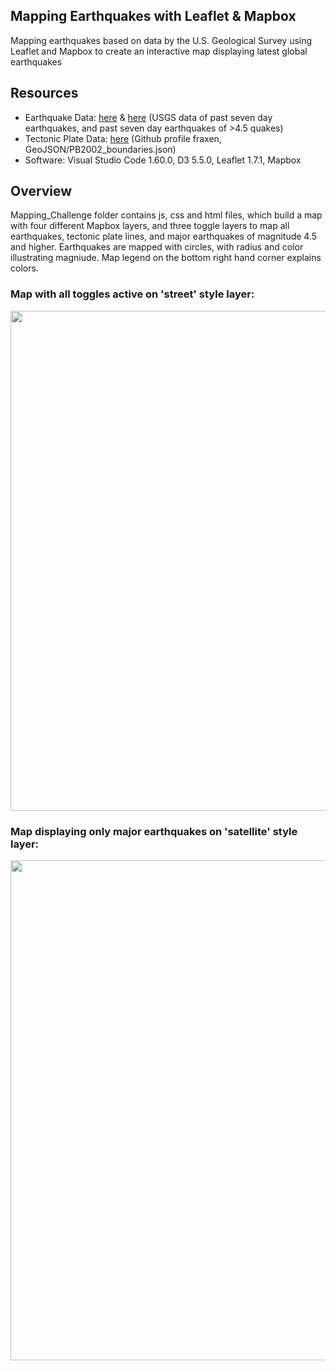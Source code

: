 ## Mapping Earthquakes with Leaflet & Mapbox
Mapping earthquakes based on data by the U.S. Geological Survey using Leaflet and Mapbox to create an interactive map displaying latest global earthquakes

## Resources
- Earthquake Data: [here](https://on.doi.gov/3IuRBhA) & [here](https://on.doi.gov/3AqwV7N) (USGS data of past seven day earthquakes, and past seven day earthquakes of >4.5 quakes)
- Tectonic Plate Data: [here](https://bit.ly/3GWaQjM) (Github profile fraxen, GeoJSON/PB2002_boundaries.json)
- Software: Visual Studio Code 1.60.0, D3 5.5.0, Leaflet 1.7.1, Mapbox

## Overview
Mapping_Challenge folder contains js, css and html files, which build a map with four different Mapbox layers, and three toggle layers to map all earthquakes, tectonic plate lines, and major earthquakes of magnitude 4.5 and higher. Earthquakes are mapped with circles, with radius and color illustrating magniude. Map legend on the bottom right hand corner explains colors.


### Map with all toggles active on 'street' style layer:
<img src="https://user-images.githubusercontent.com/90064437/150665422-6f026b88-c2c2-4bf6-bd49-53f84da0ac4b.png" width=800>


### Map displaying only major earthquakes on 'satellite' style layer:
<img src="https://user-images.githubusercontent.com/90064437/150665468-c8e0b47b-37fc-4e6c-bfd3-81b7c9ba118c.png" width=800>

